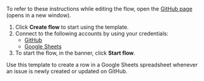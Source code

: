 To refer to these instructions while editing the flow, open the [GitHub page](https://github.com/ot4i/app-connect-templates/tree/master/resources/markdown/Create%20a%20row%20in%20a%20Google%20Sheets%20spreadsheet%20when%20an%20issue%20is%20created%20or%20updated%20on%20GitHub_instructions.md) (opens in a new window).

1. Click **Create flow** to start using the template.
2. Connect to the following accounts by using your credentials:
   - [GitHub](https://www.ibm.com/docs/en/app-connect/containers_cd?topic=apps-github) 
   - [Google Sheets](https://www.ibm.com/docs/en/app-connect/containers_cd?topic=apps-googlesheets)
3. To start the flow, in the banner, click **Start flow**.

Use this template to create a row in a Google Sheets spreadsheet whenever an issue is newly created or updated on GitHub.





